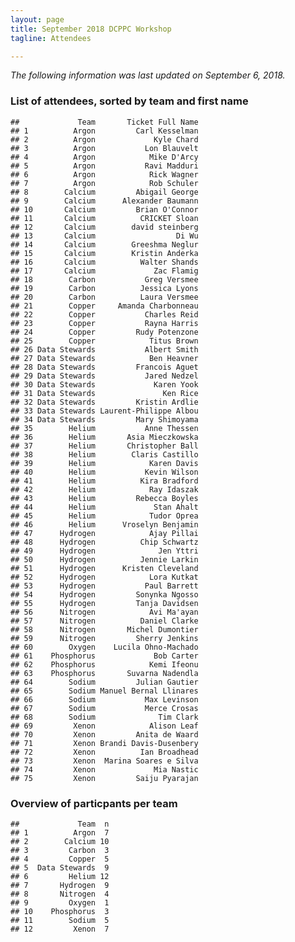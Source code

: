 ```yaml
---
layout: page
title: September 2018 DCPPC Workshop 
tagline: Attendees

---
```

*The following information was last updated on September 6, 2018.*

### List of attendees, sorted by team and first name

    ##             Team       Ticket Full Name
    ## 1          Argon         Carl Kesselman
    ## 2          Argon             Kyle Chard
    ## 3          Argon           Lon Blauvelt
    ## 4          Argon            Mike D'Arcy
    ## 5          Argon           Ravi Madduri
    ## 6          Argon            Rick Wagner
    ## 7          Argon            Rob Schuler
    ## 8        Calcium         Abigail George
    ## 9        Calcium      Alexander Baumann
    ## 10       Calcium         Brian O'Connor
    ## 11       Calcium          CRICKET Sloan
    ## 12       Calcium        david steinberg
    ## 13       Calcium                  Di Wu
    ## 14       Calcium        Greeshma Neglur
    ## 15       Calcium        Kristin Anderka
    ## 16       Calcium          Walter Shands
    ## 17       Calcium             Zac Flamig
    ## 18        Carbon           Greg Versmee
    ## 19        Carbon          Jessica Lyons
    ## 20        Carbon          Laura Versmee
    ## 21        Copper     Amanda Charbonneau
    ## 22        Copper           Charles Reid
    ## 23        Copper           Rayna Harris
    ## 24        Copper         Rudy Potenzone
    ## 25        Copper            Titus Brown
    ## 26 Data Stewards           Albert Smith
    ## 27 Data Stewards            Ben Heavner
    ## 28 Data Stewards         Francois Aguet
    ## 29 Data Stewards           Jared Nedzel
    ## 30 Data Stewards             Karen Yook
    ## 31 Data Stewards               Ken Rice
    ## 32 Data Stewards         Kristin Ardlie
    ## 33 Data Stewards Laurent-Philippe Albou
    ## 34 Data Stewards         Mary Shimoyama
    ## 35        Helium           Anne Thessen
    ## 36        Helium       Asia Mieczkowska
    ## 37        Helium       Christopher Ball
    ## 38        Helium        Claris Castillo
    ## 39        Helium            Karen Davis
    ## 40        Helium           Kevin Wilson
    ## 41        Helium          Kira Bradford
    ## 42        Helium            Ray Idaszak
    ## 43        Helium         Rebecca Boyles
    ## 44        Helium             Stan Ahalt
    ## 45        Helium            Tudor Oprea
    ## 46        Helium      Vroselyn Benjamin
    ## 47      Hydrogen            Ajay Pillai
    ## 48      Hydrogen          Chip Schwartz
    ## 49      Hydrogen              Jen Yttri
    ## 50      Hydrogen          Jennie Larkin
    ## 51      Hydrogen      Kristen Cleveland
    ## 52      Hydrogen            Lora Kutkat
    ## 53      Hydrogen           Paul Barrett
    ## 54      Hydrogen         Sonynka Ngosso
    ## 55      Hydrogen         Tanja Davidsen
    ## 56      Nitrogen            Avi Ma'ayan
    ## 57      Nitrogen          Daniel Clarke
    ## 58      Nitrogen       Michel Dumontier
    ## 59      Nitrogen         Sherry Jenkins
    ## 60        Oxygen    Lucila Ohno-Machado
    ## 61    Phosphorus             Bob Carter
    ## 62    Phosphorus            Kemi Ifeonu
    ## 63    Phosphorus       Suvarna Nadendla
    ## 64        Sodium         Julian Gautier
    ## 65        Sodium Manuel Bernal Llinares
    ## 66        Sodium           Max Levinson
    ## 67        Sodium           Merce Crosas
    ## 68        Sodium              Tim Clark
    ## 69         Xenon            Alison Leaf
    ## 70         Xenon         Anita de Waard
    ## 71         Xenon Brandi Davis-Dusenbery
    ## 72         Xenon          Ian Broadhead
    ## 73         Xenon  Marina Soares e Silva
    ## 74         Xenon             Mia Nastic
    ## 75         Xenon         Saiju Pyarajan

### Overview of particpants per team

    ##             Team  n
    ## 1          Argon  7
    ## 2        Calcium 10
    ## 3         Carbon  3
    ## 4         Copper  5
    ## 5  Data Stewards  9
    ## 6         Helium 12
    ## 7       Hydrogen  9
    ## 8       Nitrogen  4
    ## 9         Oxygen  1
    ## 10    Phosphorus  3
    ## 11        Sodium  5
    ## 12         Xenon  7